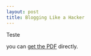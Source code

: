 ```yaml
---
layout: post
title: Blogging Like a Hacker
---
```


Teste

you can [get the PDF](/assets/my_doc.pdf) directly.
